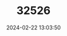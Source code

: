 ---
title: "32526"
category: "Semecarpus nigro-viridis"
draft: false
date: 2024-02-22 13:03:50
languages:
  Sinhala; Sinhalese: ["Badulla"]
---